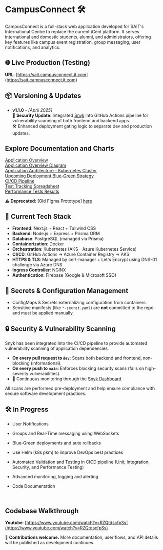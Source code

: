 # CampusConnect 🛠️ 

CampusConnect is a full-stack web application developed for SAIT's International Centre to replace the current iCent platform. It serves international and domestic students, alumni, and administrators, offering key features like campus event registration, group messaging, user notifications, and analytics.

## 🌐 Live Production (Testing)
**URL**: [https://sait.campusconnect.it.com](https://sait.campusconnect.it.com)


## 📦 Versioning & Updates
- **v1.1.0** - *[April 2025]*  
  🔐 **Security Update**: Integrated [Snyk](https://snyk.io) into GitHub Actions pipeline for vulnerability scanning of both frontend and backend apps.  
  🛠 Enhanced deployment gating logic to separate dev and production updates.


## Explore Documentation and Charts
[Application Overview](docs/application-overview.md) <br>
[Application Overview Diagram](docs/charts/app-overview-chart.md)<br>
[Application Architecture - Kubernetes Cluster](documentation/charts/k8s_cluster.md) <br>
[Upcoming Deployment Blue-Green Strategy](docs/charts/k8s_cluster2.md) <br>
[CI/CD Pipeline](docs/charts/cicd-flowchart.md)<br>
[Test Tracking Spreadsheet](tests/testing_tracking_spreadsheet.xlsx)<br>
[Performance Tests Results](tests/performance_tests/TC-018/index.html)<br>


**⚠️ Deprecated:** [Old Figma Prototype]
[here](https://www.figma.com/design/ujUIa1L0ThiMmE0h6anTAA/Capstone?node-id=0-1)


## 🚀 Current Tech Stack
- **Frontend**: Next.js + React + Tailwind CSS
- **Backend**: Node.js + Express + Prisma ORM
- **Database**: PostgreSQL (managed via Prisma)
- **Containerization**: Docker
- **Orchestration**: Kubernetes (AKS - Azure Kubernetes Service)
- **CI/CD**: GitHub Actions → Azure Container Registry → AKS
- **HTTPS & TLS**: Managed by cert-manager + Let's Encrypt using DNS-01 challenge via Azure DNS
- **Ingress Controller**: NGINX
- **Authentication**: Firebase (Google & Microsoft SSO)


## 🔐 Secrets & Configuration Management
- ConfigMaps & Secrets externalizing configuration from containers. 
- Sensitive manifests (like `*-secret.yaml`) are **not** committed to the repo and must be applied manually.

## 🔒 Security & Vulnerability Scanning
Snyk has been integrated into the CI/CD pipeline to provide automated vulnerability scanning of application dependencies.

- **On every pull request to `dev`**: Scans both backend and frontend, non-blocking (informational).
- **On every push to `main`**: Enforces blocking security scans (fails on high-severity vulnerabilities).
- 🔁 Continuous monitoring through the [Snyk Dashboard](https://snyk.io).

All scans are performed pre-deployment and help ensure compliance with secure software development practices.

## 🛠️ In Progress
- User Notifications
- Groups and Real-Time messaging using WebSockets 

- Blue-Green deployments and auto rollbacks
- Use Helm (k8s pkm) to improve DevOps best practices
- Automated Validation and Testing in CICD pipeline (Unit, Integration, Security, and Performance Testing)
- Advanced monitoring, logging and alerting
- Code Documentation 
<br>

## Codebase Walkthrough
**Youtube**: [https://www.youtube.com/watch?v=RZQtdscfpSs](https://www.youtube.com/watch?v=RZQtdscfpSs)

📣 **Contributions welcome.** More documentation, user flows, and API details will be published as development continues.

<!-- 📬 **Organization Email.** support@campusconnect.it.com -->


